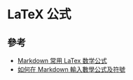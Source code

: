 # LaTeX 公式

## 參考

- [Markdown 常用 LaTex 数学公式](https://www.lianxh.cn/news/554f3e9c9f08d.html)
- [如何在 Markdown 輸入數學公式及符號](https://blog.maxkit.com.tw/2020/02/markdown.html)

